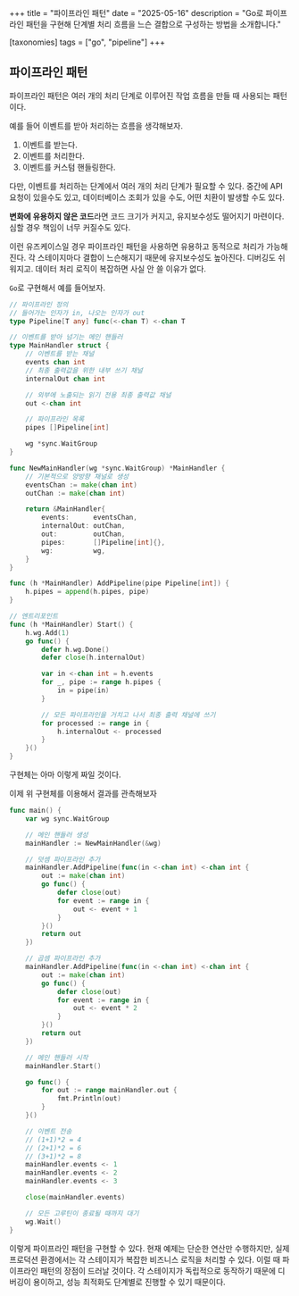 +++
title = "파이프라인 패턴"
date = "2025-05-16"
description = "Go로 파이프라인 패턴을 구현해 단계별 처리 흐름을 느슨 결합으로 구성하는 방법을 소개합니다."

[taxonomies]
tags = ["go", "pipeline"]
+++

## 파이프라인 패턴
파이프라인 패턴은 여러 개의 처리 단계로 이루어진 작업 흐름을 만들 때 사용되는 패턴이다.

예를 들어 이벤트를 받아 처리하는 흐름을 생각해보자.
1. 이벤트를 받는다.
2. 이벤트를 처리한다.
3. 이벤트를 커스텀 핸들링한다.

다만, 이벤트를 처리하는 단계에서 여러 개의 처리 단계가 필요할 수 있다. 중간에 API 요청이 있을수도 있고, 데이터베이스 조회가 있을 수도, 어떤 치환이 발생할 수도 있다.

**변화에 유용하지 않은 코드**라면 코드 크기가 커지고, 유지보수성도 떨어지기 마련이다.
심할 경우 책임이 너무 커질수도 있다.

이런 유즈케이스일 경우 파이프라인 패턴을 사용하면 유용하고 동적으로 처리가 가능해진다. 각 스테이지마다 결합이 느슨해지기 때문에 유지보수성도 높아진다. 디버깅도 쉬워지고. 데이터 처리 로직이 복잡하면 사실 안 쓸 이유가 없다.

`Go`로 구현해서 예를 들어보자.
```go
// 파이프라인 정의
// 들어가는 인자가 in, 나오는 인자가 out
type Pipeline[T any] func(<-chan T) <-chan T

// 이벤트를 받아 넘기는 메인 핸들러
type MainHandler struct {
	// 이벤트를 받는 채널
	events chan int
	// 최종 출력값을 위한 내부 쓰기 채널
	internalOut chan int

	// 외부에 노출되는 읽기 전용 최종 출력값 채널
	out <-chan int

	// 파이프라인 목록
	pipes []Pipeline[int]

	wg *sync.WaitGroup
}

func NewMainHandler(wg *sync.WaitGroup) *MainHandler {
	// 기본적으로 양방향 채널로 생성
	eventsChan := make(chan int)
	outChan := make(chan int)

	return &MainHandler{
		events:      eventsChan,
		internalOut: outChan,
		out:         outChan,
		pipes:       []Pipeline[int]{},
		wg:          wg,
	}
}

func (h *MainHandler) AddPipeline(pipe Pipeline[int]) {
	h.pipes = append(h.pipes, pipe)
}

// 엔트리포인트
func (h *MainHandler) Start() {
	h.wg.Add(1)
	go func() {
		defer h.wg.Done()
		defer close(h.internalOut)

		var in <-chan int = h.events
		for _, pipe := range h.pipes {
			in = pipe(in)
		}

		// 모든 파이프라인을 거치고 나서 최종 출력 채널에 쓰기
		for processed := range in {
			h.internalOut <- processed
		}
	}()
}
```
구현체는 아마 이렇게 짜일 것이다.

이제 위 구현체를 이용해서 결과를 관측해보자
```go
func main() {
	var wg sync.WaitGroup

	// 메인 핸들러 생성
	mainHandler := NewMainHandler(&wg)

	// 덧셈 파이프라인 추가
	mainHandler.AddPipeline(func(in <-chan int) <-chan int {
		out := make(chan int)
		go func() {
			defer close(out)
			for event := range in {
				out <- event + 1
			}
		}()
		return out
	})

	// 곱셈 파이프라인 추가
	mainHandler.AddPipeline(func(in <-chan int) <-chan int {
		out := make(chan int)
		go func() {
			defer close(out)
			for event := range in {
				out <- event * 2
			}
		}()
		return out
	})

	// 메인 핸들러 시작
	mainHandler.Start()

	go func() {
		for out := range mainHandler.out {
			fmt.Println(out)
		}
	}()

	// 이벤트 전송
	// (1+1)*2 = 4
	// (2+1)*2 = 6
	// (3+1)*2 = 8
	mainHandler.events <- 1
	mainHandler.events <- 2
	mainHandler.events <- 3

	close(mainHandler.events)

	// 모든 고루틴이 종료될 때까지 대기
	wg.Wait()
}
```

이렇게 파이프라인 패턴을 구현할 수 있다. 현재 예제는 단순한 연산만 수행하지만, 실제 프로덕션 환경에서는 각 스테이지가 복잡한 비즈니스 로직을 처리할 수 있다. 이럴 때 파이프라인 패턴의 장점이 드러날 것이다. 각 스테이지가 독립적으로 동작하기 때문에 디버깅이 용이하고, 성능 최적화도 단계별로 진행할 수 있기 때문이다.
